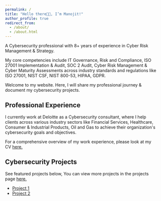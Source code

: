 ```yaml
---
permalink: /
title: "Hello there👋🏼, I’m Manojit!"
author_profile: true
redirect_from: 
  - /about/
  - /about.html
---
```


A Cybersecurity professional with 8+ years of experience in Cyber Risk Management & Strategy.

My core competencies include IT Governance, Risk and Compliance, ISO 27001 Implementation & Audit, SOC 2 Audit, Cyber Risk Management & Cyber Maturity Assessments across industry standards and regulations like ISO 27001, NIST CSF, NIST 800-53, HIPAA, GDPR.

Welcome to my website. Here, I will share my professional journey & document my cybersecurity projects.

## Professional Experience

I currently work at Deloitte as a Cybersecurity consultant, where I help clients across various industry sectors like Financial Services, Healthcare, Consumer & Industrial Products, Oil and Gas to achieve their organization's cybersecurity goals and objectives. 

For a comprehensive overview of my work experience, please look at my CV [here.](https://manojitnath.github.io/files/CV.pdf)

## Cybersecurity Projects

See featured projects below, You can view more projects in the projects page [here.](https://manojitnath.github.io/portfolio/)

- [Project 1](https://manojitnath.github.io/portfolio/portfolio-1/)
- [Project 2](https://manojitnath.github.io/portfolio/portfolio-2/)
